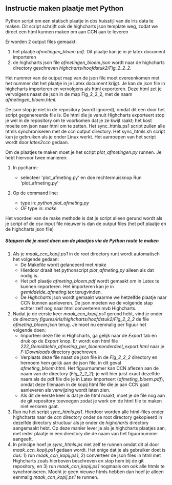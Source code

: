## Instructie maken plaatje met Python
 
Python script om een statisch plaatje in cbs huisstijl van de iris data te maken. Dit script 
schrijft ook de highcharts json template weg, zodat we direct een html kunnen maken om aan CCN aan
te leveren

Er worden 2 output files gemaakt:

1. het plaatje *afmetingen_bloem.pdf*. Dit plaatje kan je in je latex document importeren
2. de highcharts json file *afmetingen_bloem.json* wordt naar de highcharts directory geschreven
  *highcharts/hoofdstuk2/Fig_2_2_2*. 

Het nummer van de output map van de json file moet overeenkomen met het nummer dat het plaatje in 
je Latex document krijgt. Je kan de json file in highcharts importeren en vervolgens als html 
exporteren. Deze html zet je vervolgens naast de json in de map Fig_2_2_2, met de naam
*afmetingen_bloem.html*. 

De json stop je niet in de repository (wordt ignored), omdat dit een door het script gegenereerde 
file is. De html die je vanuit Highcharts exporteert stop je wel in de repository om te voorkomen 
dat je ze kwijt raakt; het kost moeite om json naar html om te zetten. Het sync_htmls.ps1 script 
zullen alle htmls synchroniseren met de ccn output directory. Het sync_htmls.sh script kan je 
gebruiken als je onder Linux werkt. Het aanroepen van het script wordt door *latex2ccn* gedaan.

Om de plaatjes te maken moet je het script *plot_afmetingen.py* runnen. Je hebt hiervoor 
twee manieren:

1. In pycharm:

   - selecteer 'plot_afmeting.py' en doe rechtermuisknop Run 'plot_afmeting.py'
 
2. Op de command line:

   - type in: *python plot_afmeting.py*
   - *OF* type in: *make*

Het voordeel van de make methode is dat je script alleen gerund wordt als je
script of de csv input file nieuwer is dan de output files 
(het pdf plaatje en de highcharts json file)

##### Stappen die je moet doen om de plaatjes via de Python route te maken

1. Als je *maak_ccn_kopij.ps1* in de root directory runt wordt automatisch het volgende gedaan: 
    - De Makefile wordt gelanceerd met *make*
    - Hierdoor draait het pythonscript *plot_afmeting.py* alleen als dat nodig is.
    - Het pdf plaatje *afmeting_bloem.pdf* wordt gemaakt om in Latex te kunnen importeren. Het 
      importeren kan je in *gemiddelde_afmeting.tex* terugvinden. 
    - De *Highcharts* json wordt gemaakt waarme we hetzelfde plaatje naar CCN kunnen aanleveren. 
      De json moeten we de volgende stap echter zelf nog naar html converteren mvb Highcharts.
2. Nadat je de eerste keer *maak_ccn_kopij.ps1* gerund hebt, vind je onder de directory 
   *figures/iris/highcharts/hoofdstuk2/Fig_2_2_2* de file *afmeting_bloem.json* terug. Je moet nu
    eenmalig per figuur het volgende doen:
   - Importeer deze file in Highcharts, ga gelijk naar de *Export* tab en druk op de *Export* knop. 
     Er wordt een html file *222_Gemiddelde_afmeting_per_bloemonderdeel_export.html* naar je  
     *F:\Downloads* directory geschreven. 
   - Verplaats deze file naast de json file in de *Fig_2_2_2* directory en hernoem hem gelijk
     aan de json file, in dit geval *afmeting_bloem.html*. Het figuurnummer kan CCN aflezen aan de naam
     van de directory (*Fig_2_2_2*); je wilt hier juist exact dezelfde naam als de pdf file die je in 
     Latex importeert (*afmeting_bloem.pdf*), omdat deze filenaam in de kopij html file die je aan
     CCN gaat aanleveren als verwijzing wordt laten zien.
   - Als dit de eerste keer is dat je de html maakt, moet je de file nog aan de git repository
     toevoegen zodat je werk om de html file te maken niet verloren gaat.
3. Run nu het script *sync_htmls.ps1*. Hierdoor worden alle html-files onder highcharts naar de
   *ccn* directory onder de root directory gekopieerd in dezelfde directory structuur als je onder
   de *highcharts* directory aangemaakt hebt. Op deze manier lever je als je highcharts plaatjes
   aan, met ieder plaatje in een directory die de naam van het figuurnummer aangeeft.  
4. In principe hoef je *sync_htmls.ps* niet zelf te runnen omdat dit al door *maak_ccn_kopij.ps1* 
   gedaan wordt. Het enige dat je als gebruiker doet is dus: 1) run *maak_ccn_kopij.ps1*, 2) 
   converteer de json files in html met Highcharts zoals hierboven beschreven en stop hem bij
   de git repository, en 3) run *maak_ccn_kopij.ps1* nogmaals om ook alle htmls te synchroniseren. 
   Mocht je geen nieuwe htmls hebben dan hoef je alleen eenmalig *maak_ccn_kopij.ps1* te runnen.
  
